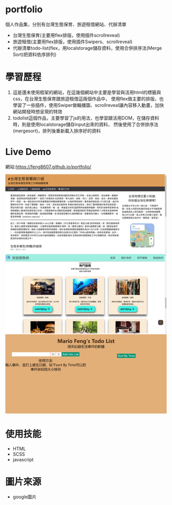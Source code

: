 # portfolio
個人作品集，分別有台灣生態保育、旅遊租借網站、代辦清單
- 台灣生態保育(主要用flex排版，使用插件scrollreveal)
- 旅遊租借(主要用flex排版，使用插件Swipers、scrollreveal)
- 代辦清單todo-list(flex，用localstorage儲存資料，使用合併排序法(Merge Sort)把資料依序排列)
# 學習歷程
1. 這是還未使用框架的網站，在這幾個網站中主要是學習與活用html的標籤與css，在台灣生態保育跟旅遊租借這兩個作品中，
使用flex做主要的排版，也學習了一些插件，使用Swiper做輪播圖、scrollreveal讓內容移入動畫，加快網站開發時想呈現的特效
2. todolist這個作品，主要學習了js的用法，也學習跟活用DOM，在儲存資料時，則是使用localstorage儲存input出來的資料，
然後使用了合併排序法(mergesort)，排列後重新載入排序好的資料
# Live Demo
網站:https://feng8607.github.io/portfolio/

![image](https://github.com/Feng8607/portfolio/blob/master/taiwanDemo.png)
![image](https://github.com/Feng8607/portfolio/blob/master/travelDemo.png)
![image](https://github.com/Feng8607/portfolio/blob/master/todolistDemo.png)
# 使用技能
- HTML
- SCSS
- javascript
# 圖片來源
- google圖片
